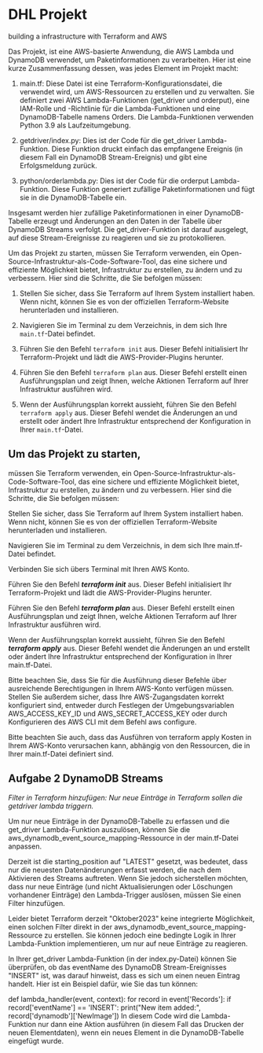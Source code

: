 # DHL Projekt
 building a infrastructure with Terraform and AWS

Das Projekt, ist eine AWS-basierte Anwendung, die AWS Lambda und DynamoDB verwendet, um Paketinformationen zu verarbeiten. Hier ist eine kurze Zusammenfassung dessen, was jedes Element im Projekt macht:

1.  main.tf: Diese Datei ist eine Terraform-Konfigurationsdatei, die verwendet wird, um AWS-Ressourcen zu erstellen und zu verwalten. Sie definiert zwei AWS Lambda-Funktionen (get_driver und orderput), eine IAM-Rolle und -Richtlinie für die Lambda-Funktionen und eine DynamoDB-Tabelle namens Orders. Die Lambda-Funktionen verwenden Python 3.9 als Laufzeitumgebung.

2.  getdriver/index.py: Dies ist der Code für die get_driver Lambda-Funktion. Diese Funktion druckt einfach das empfangene Ereignis (in diesem Fall ein DynamoDB Stream-Ereignis) und gibt eine Erfolgsmeldung zurück.

3.  python/orderlambda.py: Dies ist der Code für die orderput Lambda-Funktion. Diese Funktion generiert zufällige Paketinformationen und fügt sie in die DynamoDB-Tabelle ein.

Insgesamt werden hier zufällige Paketinformationen in einer DynamoDB-Tabelle erzeugt und Änderungen an den Daten in der Tabelle über DynamoDB Streams verfolgt. Die get_driver-Funktion ist darauf ausgelegt, auf diese Stream-Ereignisse zu reagieren und sie zu protokollieren.

Um das Projekt zu starten, müssen Sie Terraform verwenden, ein Open-Source-Infrastruktur-als-Code-Software-Tool, das eine sichere und effiziente Möglichkeit bietet, Infrastruktur zu erstellen, zu ändern und zu verbessern. Hier sind die Schritte, die Sie befolgen müssen:

1. Stellen Sie sicher, dass Sie Terraform auf Ihrem System installiert haben. Wenn nicht, können Sie es von der offiziellen Terraform-Website herunterladen und installieren.

2. Navigieren Sie im Terminal zu dem Verzeichnis, in dem sich Ihre `main.tf`-Datei befindet.

3. Führen Sie den Befehl `terraform init` aus. Dieser Befehl initialisiert Ihr Terraform-Projekt und lädt die AWS-Provider-Plugins herunter.

4. Führen Sie den Befehl `terraform plan` aus. Dieser Befehl erstellt einen Ausführungsplan und zeigt Ihnen, welche Aktionen Terraform auf Ihrer Infrastruktur ausführen wird.

5. Wenn der Ausführungsplan korrekt aussieht, führen Sie den Befehl `terraform apply` aus. Dieser Befehl wendet die Änderungen an und erstellt oder ändert Ihre Infrastruktur entsprechend der Konfiguration in Ihrer `main.tf`-Datei.

## Um das Projekt zu starten, 

müssen Sie Terraform verwenden, ein Open-Source-Infrastruktur-als-Code-Software-Tool, das eine sichere und effiziente Möglichkeit bietet, Infrastruktur zu erstellen, zu ändern und zu verbessern. Hier sind die Schritte, die Sie befolgen müssen:

Stellen Sie sicher, dass Sie Terraform auf Ihrem System installiert haben. Wenn nicht, können Sie es von der offiziellen Terraform-Website herunterladen und installieren.

Navigieren Sie im Terminal zu dem Verzeichnis, in dem sich Ihre main.tf-Datei befindet.

Verbinden Sie sich übers Terminal mit Ihren AWS Konto.

Führen Sie den Befehl ***terraform init*** aus. Dieser Befehl initialisiert Ihr Terraform-Projekt und lädt die AWS-Provider-Plugins herunter.

Führen Sie den Befehl ***terraform plan*** aus. Dieser Befehl erstellt einen Ausführungsplan und zeigt Ihnen, welche Aktionen Terraform auf Ihrer Infrastruktur ausführen wird.

Wenn der Ausführungsplan korrekt aussieht, führen Sie den Befehl ***terraform apply*** aus. Dieser Befehl wendet die Änderungen an und erstellt oder ändert Ihre Infrastruktur entsprechend der Konfiguration in Ihrer main.tf-Datei.

Bitte beachten Sie, dass Sie für die Ausführung dieser Befehle über ausreichende Berechtigungen in Ihrem AWS-Konto verfügen müssen. Stellen Sie außerdem sicher, dass Ihre AWS-Zugangsdaten korrekt konfiguriert sind, entweder durch Festlegen der Umgebungsvariablen AWS_ACCESS_KEY_ID und AWS_SECRET_ACCESS_KEY oder durch Konfigurieren des AWS CLI mit dem Befehl aws configure.

Bitte beachten Sie auch, dass das Ausführen von terraform apply Kosten in Ihrem AWS-Konto verursachen kann, abhängig von den Ressourcen, die in Ihrer main.tf-Datei definiert sind.


## Aufgabe 2 DynamoDB Streams

*Filter in Terraform hinzufügen: Nur neue Einträge in Terraform sollen die getdriver lambda triggern.*

Um nur neue Einträge in der DynamoDB-Tabelle zu erfassen und die get_driver Lambda-Funktion auszulösen, können Sie die aws_dynamodb_event_source_mapping-Ressource in der main.tf-Datei anpassen.

Derzeit ist die starting_position auf "LATEST" gesetzt, was bedeutet, dass nur die neuesten Datenänderungen erfasst werden, die nach dem Aktivieren des Streams auftreten. Wenn Sie jedoch sicherstellen möchten, dass nur neue Einträge (und nicht Aktualisierungen oder Löschungen vorhandener Einträge) den Lambda-Trigger auslösen, müssen Sie einen Filter hinzufügen.

Leider bietet Terraform derzeit "Oktober2023" keine integrierte Möglichkeit, einen solchen Filter direkt in der aws_dynamodb_event_source_mapping-Ressource zu erstellen. Sie können jedoch eine bedingte Logik in Ihrer Lambda-Funktion implementieren, um nur auf neue Einträge zu reagieren.

In Ihrer get_driver Lambda-Funktion (in der index.py-Datei) können Sie überprüfen, ob das eventName des DynamoDB Stream-Ereignisses "INSERT" ist, was darauf hinweist, dass es sich um einen neuen Eintrag handelt. Hier ist ein Beispiel dafür, wie Sie das tun können:

def lambda_handler(event, context):
    for record in event['Records']:
        if record['eventName'] == 'INSERT':
            print("New item added:", record['dynamodb']['NewImage'])
In diesem Code wird die Lambda-Funktion nur dann eine Aktion ausführen (in diesem Fall das Drucken der neuen Elementdaten), wenn ein neues Element in die DynamoDB-Tabelle eingefügt wurde.
